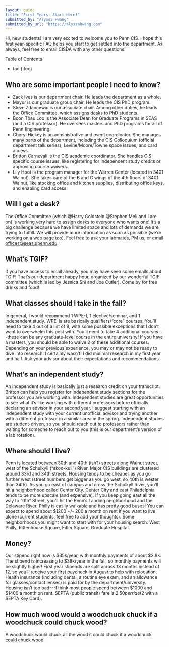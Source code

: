 ```yaml
---
layout: guide
title: "First Years: Start Here!"
submitted_by: "Alyssa Hwang"
submitted_by_url: "https://alyssahwang.com"
---
```

Hi, new students! I am very excited to welcome you to Penn CIS. I hope this first year-specific FAQ helps you start to get settled into the department. As always, feel free to email CISDA with any other questions!

Table of Contents
- toc
{:toc}

## Who are some important people I need to know?

- Zack Ives is our department chair. He leads the department as a whole.
- Mayur is our graduate group chair. He leads the CIS PhD program.
- Steve Zdancewic is our associate chair. Among other duties, he leads the Office Committee, which assigns desks to PhD students.
- Boon Thau Loo is the Associate Dean for Graduate Programs in SEAS (and a CIS professor). He oversees masters and PhD programs for all of Penn Engineering.
- Cheryl Hickey is an administrative and event coordinator. She manages many parts of the department, including the CIS Colloquium (official department talk series), Levine/Moore/Towne space issues, and card access.
- Britton Carnevali is the CIS academic coordinator. She handles CIS-specific course issues, like registering for independent study credits or approving course waivers.
- Lily Hoot is the program manager for the Warren Center (located in 3401 Walnut). She takes care of the B and C wings of the 4th floors of 3401 Walnut, like stocking office and kitchen supplies, distributing office keys, and enabling card access.

## Will I get a desk?
The Office Committee (which @Harry Goldstein @Stephen Mell and I are on) is working very hard to assign desks to everyone who wants one! It’s a big challenge because we have limited space and lots of demands we are trying to fulfill. We will provide more information as soon as possible (we’re working on a web page too). Feel free to ask your labmates, PM us, or email [offices@seas.upenn.edu](mailto:offices@seas.upenn.edu).

## What’s TGIF?
If you have access to email already, you may have seen some emails about TGIF! That’s our department happy hour, organized by our wonderful TGIF committee (which is led by Jessica Shi and Joe Cutler). Come by for free drinks and food!

## What classes should I take in the fall?
In general, I would recommend 1 WPE-I, 1 elective/seminar, and 1 independent study. WPE-Is are basically qualifiers/“core” courses. You’ll need to take 4 out of a list of 8, with some possible exceptions that I don’t want to overwhelm this post with. You’ll need to take 4 additional courses---these can be any graduate-level course in the entire university! If you have a masters, you should be able to waive 2 of these additional courses. Depending on your previous experience, you may or may not be ready to dive into research. I certainly wasn’t! I did minimal research in my first year and half. Ask your advisor about their expectations and recommendations.

## What’s an independent study?
An independent study is basically just a research credit on your transcript. Britton can help you register for independent study sections for the professor you are working with. Independent studies are great opportunities to see what it’s like working with different professors before officially declaring an advisor in your second year. I suggest starting with an independent study with your current unofficial advisor and trying another with a different professor in a similar area in the spring. Independent studies are student-driven, so you should reach out to professors rather than waiting for someone to reach out to you (this is our department’s version of a lab rotation).

## Where should I live?
Penn is located between 30th and 40th (ish?) streets along Walnut street, west of the Schulkyll (“skoo-kull”) River. Major CIS buildings are clustered around 33rd and 34th streets. Housing tends to be cheaper as you go further west (street numbers get bigger as you go west, so 40th is wester than 34th). As you go east of campus and cross the Schulkyll River, you’ll hit a neighborhood called Center City. Center City and east Philadelphia tends to be more upscale (and expensive). If you keep going east all the way to “0th” Street, you’ll hit the Penn’s Landing neighborhood and the Delaware River. Philly is easily walkable and has pretty good buses! You can expect to spend about $1200 +/- 200 a month on rent if you want to live alone (current students, feel free to add your thoughts). Some neighborhoods you might want to start with for your housing search: West Philly, Rittenhouse Square, Fitler Square, Graduate Hospital.

## Money?
Our stipend right now is $35k/year, with monthly payments of about $2.8k. The stipend is increasing to $38k/year in the fall, so monthly payments will be slightly higher! First year stipends are split across 13 months instead of 12, so you’ll receive your first paycheck in August to help with relocation. Health insurance (including dental, a routine eye exam, and an allowance for glasses/contact lenses) is paid for by the department/university. Housing isn’t too bad---I think most people spend between $1000 and $1400 a month on rent. SEPTA (public transit) fare is $2.50 per ride ($2 with a SEPTA Key Card).

## How much wood would a woodchuck chuck if a woodchuck could chuck wood?
A woodchuck would chuck all the wood it could chuck if a woodchuck could chuck wood.